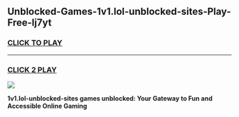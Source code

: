 
## Unblocked-Games-1v1.lol-unblocked-sites-Play-Free-lj7yt
<h3>
<a href="https://premium76.site?title=1v1.lol-unblocked-sites&ref=18A1">CLICK TO PLAY</a></h3>
<hr>

<h3>
<a href="https://premium76.site?title=1v1.lol-unblocked-sites&ref=18A1">CLICK 2 PLAY</a>
  
</h3>

<a href="https://premium76.site?title=1v1.lol-unblocked-sites&ref=18A1"><img src="https://clearcache.store/games.png"></a>


**1v1.lol-unblocked-sites games unblocked: Your Gateway to Fun and Accessible Online Gaming**
